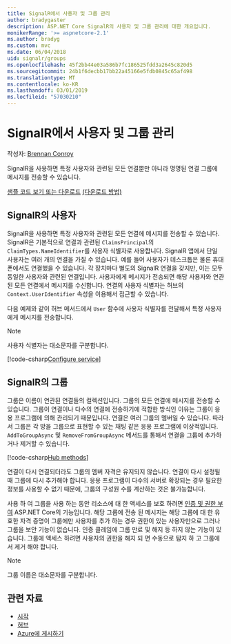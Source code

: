 ```yaml
---
title: SignalR에서 사용자 및 그룹 관리
author: bradygaster
description: ASP.NET Core SignalR의 사용자 및 그룹 관리에 대한 개요입니다.
monikerRange: '>= aspnetcore-2.1'
ms.author: bradyg
ms.custom: mvc
ms.date: 06/04/2018
uid: signalr/groups
ms.openlocfilehash: 45f2bb44e03a586b7fc186525fdd3a2645c820d5
ms.sourcegitcommit: 24b1f6decbb17bb22a45166e5fdb0845c65af498
ms.translationtype: MT
ms.contentlocale: ko-KR
ms.lasthandoff: 03/01/2019
ms.locfileid: "57030210"
---
```

# <a name="manage-users-and-groups-in-signalr"></a>SignalR에서 사용자 및 그룹 관리

작성자: [Brennan Conroy](https://github.com/BrennanConroy)

SignalR을 사용하면 특정 사용자와 관련된 모든 연결뿐만 아니라 명명된 연결 그룹에 메시지를 전송할 수 있습니다.

[샘플 코드 보기 또는 다운로드](https://github.com/aspnet/Docs/tree/master/aspnetcore/signalr/groups/sample/) [(다운로드 방법)](xref:index#how-to-download-a-sample)

## <a name="users-in-signalr"></a>SignalR의 사용자

SignalR을 사용하면 특정 사용자와 관련된 모든 연결에 메시지를 전송할 수 있습니다. SignalR은 기본적으로 연결과 관련된 `ClaimsPrincipal`의 `ClaimTypes.NameIdentifier`를 사용자 식별자로 사용합니다. SignalR 앱에서 단일 사용자는 여러 개의 연결을 가질 수 있습니다. 예를 들어 사용자가 데스크톱은 물론 휴대폰에서도 연결했을 수 있습니다. 각 장치마다 별도의 SignalR 연결을 갖지만, 이는 모두 동일한 사용자와 관련된 연결입니다. 사용자에게 메시지가 전송되면 해당 사용자와 연관된 모든 연결에서 메시지를 수신합니다. 연결의 사용자 식별자는 허브의 `Context.UserIdentifier` 속성을 이용해서 접근할 수 있습니다.

다음 예제와 같이 허브 메서드에서 `User` 함수에 사용자 식별자를 전달해서 특정 사용자에게 메시지를 전송합니다.

> [!NOTE]
> 사용자 식별자는 대소문자를 구분합니다.

[!code-csharp[Configure service](groups/sample/hubs/chathub.cs?range=29-32)]

## <a name="groups-in-signalr"></a>SignalR의 그룹

그룹은 이름이 연관된 연결들의 컬렉션입니다. 그룹의 모든 연결에 메시지를 전송할 수 있습니다. 그룹이 연결이나 다수의 연결에 전송하기에 적합한 방식인 이유는 그룹이 응용 프로그램에 의해 관리되기 때문입니다. 연결은 여러 그룹의 멤버일 수 있습니다. 따라서 그룹은 각 방을 그룹으로 표현할 수 있는 채팅 같은 응용 프로그램에 이상적입니다. `AddToGroupAsync` 및 `RemoveFromGroupAsync` 메서드를 통해서 연결을 그룹에 추가하거나 제거할 수 있습니다.

[!code-csharp[Hub methods](groups/sample/hubs/chathub.cs?range=15-27)]

연결이 다시 연결되더라도 그룹의 멤버 자격은 유지되지 않습니다. 연결이 다시 설정될 때 그룹에 다시 추가해야 합니다. 응용 프로그램이 다수의 서버로 확장되는 경우 필요한 정보를 사용할 수 없기 때문에, 그룹의 구성원 수를 계산하는 것은 불가능합니다.

사용 하 여 그룹을 사용 하는 동안 리소스에 대 한 액세스를 보호 하려면 [인증 및 권한 부여](xref:signalr/authn-and-authz) ASP.NET Core의 기능입니다. 해당 그룹에 전송 된 메시지는 해당 그룹에 대 한 유효한 자격 증명이 그룹에만 사용자를 추가 하는 경우 권한이 있는 사용자만으로 그러나 그룹을 보안 기능이 없습니다. 인증 클레임에 그룹 만료 및 해지 등 하지 않는 기능이 있습니다. 그룹에 액세스 하려면 사용자의 권한을 해지 되 면 수동으로 탐지 하 고 그룹에서 제거 해야 합니다.

> [!NOTE]
> 그룹 이름은 대소문자를 구분합니다.

## <a name="related-resources"></a>관련 자료

* [시작](xref:tutorials/signalr)
* [허브](xref:signalr/hubs)
* [Azure에 게시하기](xref:signalr/publish-to-azure-web-app)
